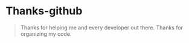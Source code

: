 # Thanks-github
>Thanks for helping me and every developer out there. Thanks for organizing my code.

